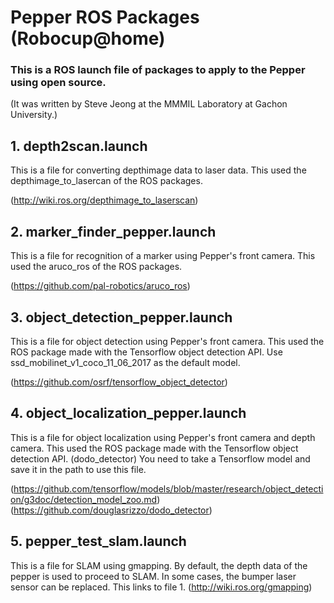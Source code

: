 # Pepper ROS Packages (Robocup@home)

### This is a ROS launch file of packages to apply to the Pepper using open source. 
(It was written by Steve Jeong at the MMMIL Laboratory at Gachon University.)

## 1. depth2scan.launch
This is a file for converting depthimage data to laser data. This used the depthimage_to_lasercan of the ROS packages.

(http://wiki.ros.org/depthimage_to_laserscan)


## 2. marker_finder_pepper.launch
This is a file for recognition of a marker using Pepper's front camera.  This used the aruco_ros of the ROS packages.

(https://github.com/pal-robotics/aruco_ros)


## 3. object_detection_pepper.launch
This is a file for object detection using Pepper's front camera. This used the ROS package made with the Tensorflow object detection API. Use ssd_mobilinet_v1_coco_11_06_2017 as the default model.

(https://github.com/osrf/tensorflow_object_detector)


## 4. object_localization_pepper.launch
This is a file for object localization using Pepper's front camera and depth camera. This used the ROS package made with the Tensorflow object detection API. (dodo_detector)
You need to take a Tensorflow model and save it in the path to use this file.

(https://github.com/tensorflow/models/blob/master/research/object_detection/g3doc/detection_model_zoo.md)
(https://github.com/douglasrizzo/dodo_detector)


## 5. pepper_test_slam.launch
This is a file for SLAM using gmapping. By default, the depth data of the pepper is used to proceed to SLAM. In some cases, the bumper laser sensor can be replaced. This links to file 1.
(http://wiki.ros.org/gmapping)